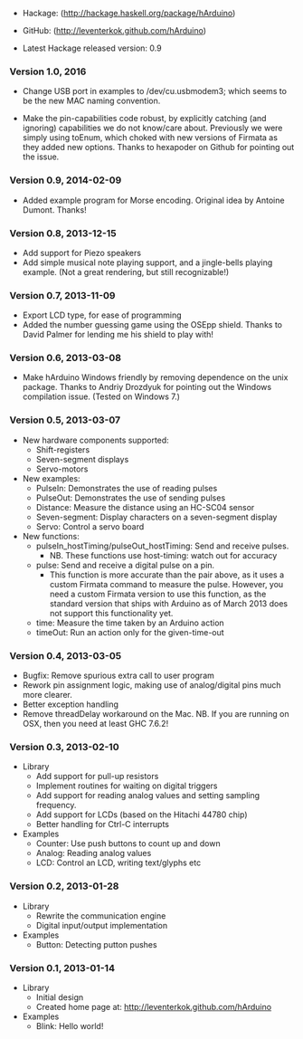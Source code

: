 * Hackage: (http://hackage.haskell.org/package/hArduino)
* GitHub:  (http://leventerkok.github.com/hArduino)

* Latest Hackage released version: 0.9

### Version 1.0, 2016
 * Change USB port in examples to /dev/cu.usbmodem3; which
   seems to be the new MAC naming convention.

 * Make the pin-capabilities code robust, by explicitly catching
   (and ignoring) capabilities we do not know/care about. Previously
   we were simply using toEnum, which choked with new versions
   of Firmata as they added new options. Thanks to hexapoder on
   Github for pointing out the issue.

### Version 0.9, 2014-02-09
 * Added example program for Morse encoding.
   Original idea by Antoine Dumont. Thanks!

### Version 0.8, 2013-12-15
 * Add support for Piezo speakers
 * Add simple musical note playing support, and a
   jingle-bells playing example. (Not a great
   rendering, but still recognizable!)

### Version 0.7, 2013-11-09
 * Export LCD type, for ease of programming
 * Added the number guessing game using the OSEpp shield.
   Thanks to David Palmer for lending me his shield to play with!

### Version 0.6, 2013-03-08

 * Make hArduino Windows friendly by removing dependence
   on the unix package. Thanks to Andriy Drozdyuk for pointing
   out the Windows compilation issue. (Tested on Windows 7.)

### Version 0.5, 2013-03-07
 
 * New hardware components supported:
     * Shift-registers
     * Seven-segment displays
     * Servo-motors
 * New examples:
    * PulseIn: Demonstrates the use of reading pulses
    * PulseOut: Demonstrates the use of sending pulses
    * Distance: Measure the distance using an HC-SC04 sensor
    * Seven-segment: Display characters on a seven-segment display
    * Servo: Control a servo board
 * New functions:
     * pulseIn_hostTiming/pulseOut_hostTiming: Send and receive pulses.
         * NB. These functions use host-timing: watch out for accuracy
     * pulse: Send and receive a digital pulse on a pin.
         * This function is more accurate than the pair above, as
	   it uses a custom Firmata command to measure the pulse.
	   However, you need a custom Firmata version to use this
	   function, as the standard version that ships with Arduino
	   as of March 2013 does not support this functionality yet.
     * time: Measure the time taken by an Arduino action
     * timeOut: Run an action only for the given-time-out

### Version 0.4, 2013-03-05

 * Bugfix: Remove spurious extra call to user program
 * Rework pin assignment logic, making use of analog/digital pins much more clearer.
 * Better exception handling
 * Remove threadDelay workaround on the Mac. NB. If you are running on OSX, then
   you need at least GHC 7.6.2!
  
### Version 0.3, 2013-02-10

 * Library
    * Add support for pull-up resistors
    * Implement routines for waiting on digital triggers
    * Add support for reading analog values and setting sampling frequency.
    * Add support for LCDs (based on the Hitachi 44780 chip)
    * Better handling for Ctrl-C interrupts
 * Examples
    * Counter: Use push buttons to count up and down
    * Analog: Reading analog values
    * LCD: Control an LCD, writing text/glyphs etc

### Version 0.2, 2013-01-28

 * Library
    * Rewrite the communication engine
    * Digital input/output implementation
 * Examples
    * Button: Detecting putton pushes

### Version 0.1, 2013-01-14

 * Library
    * Initial design
    * Created home page at: http://leventerkok.github.com/hArduino 
 * Examples
    * Blink: Hello world!
